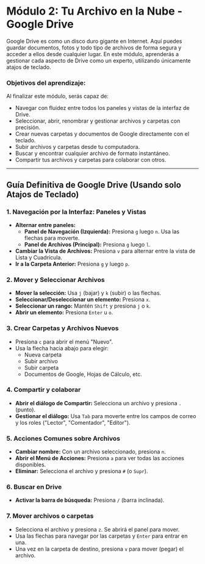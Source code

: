 # Módulo 2: Tu Archivo en la Nube - Google Drive

Google Drive es como un disco duro gigante en Internet. Aquí puedes guardar documentos, fotos y todo tipo de archivos de forma segura y acceder a ellos desde cualquier lugar. En este módulo, aprenderás a gestionar cada aspecto de Drive como un experto, utilizando únicamente atajos de teclado.

### Objetivos del aprendizaje:
Al finalizar este módulo, serás capaz de:
* Navegar con fluidez entre todos los paneles y vistas de la interfaz de Drive.
* Seleccionar, abrir, renombrar y gestionar archivos y carpetas con precisión.
* Crear nuevas carpetas y documentos de Google directamente con el teclado.
* Subir archivos y carpetas desde tu computadora.
* Buscar y encontrar cualquier archivo de formato instantáneo.
* Compartir tus archivos y carpetas para colaborar con otros.

---

## Guía Definitiva de Google Drive (Usando solo Atajos de Teclado)

### 1. Navegación por la Interfaz: Paneles y Vistas
* **Alternar entre paneles:**
    * **Panel de Navegación (Izquierda):** Presiona `g` luego `n`. Usa las flechas para moverte.
    * **Panel de Archivos (Principal):** Presiona `g` luego `l`.
* **Cambiar la Vista de Archivos:** Presiona `v` para alternar entre la vista de Lista y Cuadrícula.
* **Ir a la Carpeta Anterior:** Presiona `g` y luego `p`.

### 2. Mover y Seleccionar Archivos
* **Mover la selección:** Usa `j` (bajar) y `k` (subir) o las flechas.
* **Seleccionar/Deseleccionar un elemento:** Presiona `x`.
* **Seleccionar un rango:** Mantén `Shift` y presiona `j` o `k`.
* **Abrir un elemento:** Presiona `Enter` u `o`.

### 3. Crear Carpetas y Archivos Nuevos
* Presiona `c` para abrir el menú "Nuevo".
* Usa la flecha hacia abajo para elegir:
    * Nueva carpeta
    * Subir archivo
    * Subir carpeta
    * Documentos de Google, Hojas de Cálculo, etc.

### 4. Compartir y colaborar
* **Abrir el diálogo de Compartir:** Selecciona un archivo y presiona `.` (punto).
* **Gestionar el diálogo:** Usa `Tab` para moverte entre los campos de correo y los roles ("Lector", "Comentador", "Editor").

### 5. Acciones Comunes sobre Archivos
* **Cambiar nombre:** Con un archivo seleccionado, presiona `n`.
* **Abrir el Menú de Acciones:** Presiona `a` para ver todas las acciones disponibles.
* **Eliminar:** Selecciona el archivo y presiona `#` (o `Supr`).

### 6. Buscar en Drive
* **Activar la barra de búsqueda:** Presiona `/` (barra inclinada).

### 7. Mover archivos o carpetas
* Selecciona el archivo y presiona `z`. Se abrirá el panel para mover.
* Usa las flechas para navegar por las carpetas y `Enter` para entrar en una.
* Una vez en la carpeta de destino, presiona `v` para mover (pegar) el archivo.